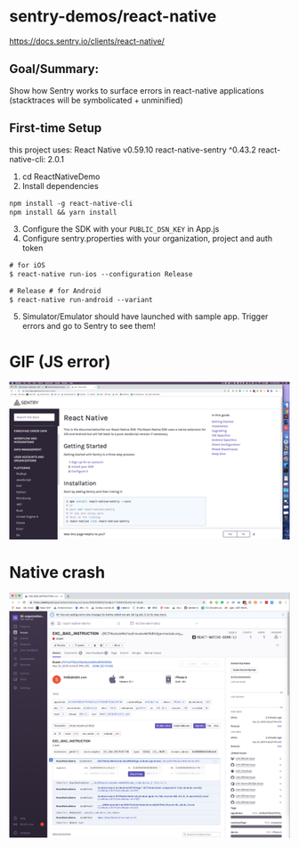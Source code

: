 # sentry-demos/react-native

https://docs.sentry.io/clients/react-native/

## Goal/Summary:
Show how Sentry works to surface errors in react-native applications (stacktraces will be symbolicated + unminified)

## First-time Setup
this project uses:
React Native v0.59.10
react-native-sentry ^0.43.2
react-native-cli: 2.0.1
1. cd ReactNativeDemo
2. Install dependencies
```
npm install -g react-native-cli
npm install && yarn install
```
3. Configure the SDK with your `PUBLIC_DSN_KEY` in App.js
4. Configure sentry.properties with your organization, project and auth token

```
# for iOS
$ react-native run-ios --configuration Release
```

```
# Release # for Android
$ react-native run-android --variant
```

5. Simulator/Emulator should have launched with sample app. Trigger errors and go to Sentry to see them!

# GIF (JS error)
![Alt Text](react-native-demo.gif)

# Native crash
![Alt Text](native-crash.png)
